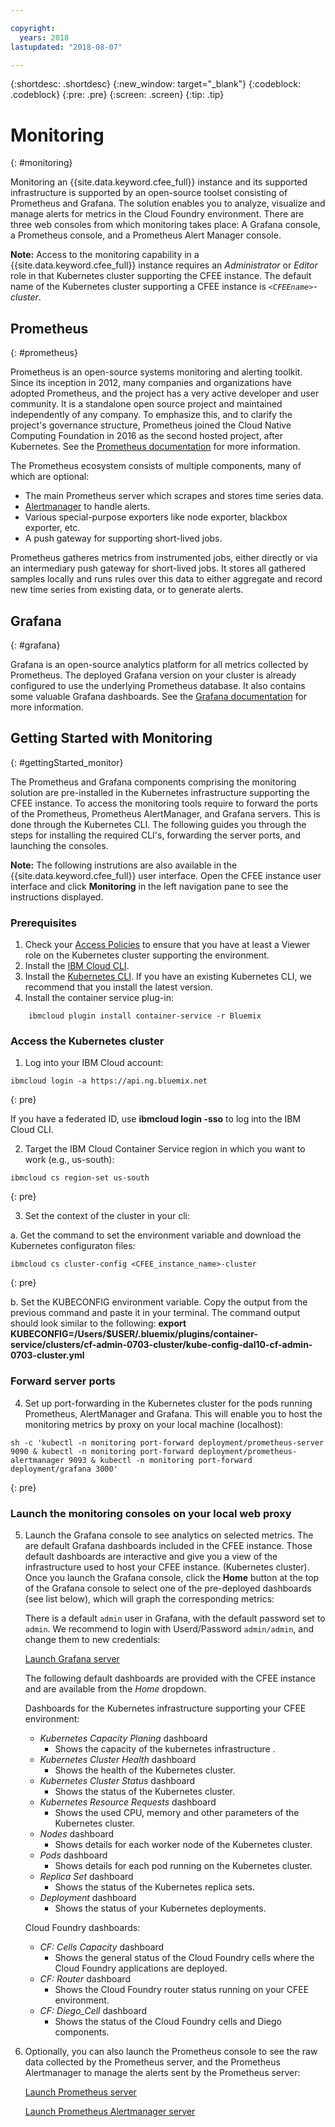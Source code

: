 ```yaml
---

copyright:
  years: 2018
lastupdated: "2018-08-07"

---
```


{:shortdesc: .shortdesc}
{:new_window: target="_blank"}
{:codeblock: .codeblock}
{:pre: .pre}
{:screen: .screen}
{:tip: .tip}

# Monitoring
{: #monitoring}

Monitoring an {{site.data.keyword.cfee_full}} instance and its supported infrastructure is supported by an open-source toolset consisting of Prometheus and Grafana.  The solution enables you to analyze, visualize and manage alerts for metrics in the Cloud Foundry environment.  There are three web consoles from which monitoring takes place: A Grafana console, a Prometheus console, and a Prometheus Alert Manager console.

**Note:** Access to the monitoring capability in a {{site.data.keyword.cfee_full}} instance requires an _Administrator_ or _Editor_ role in that Kubernetes cluster supporting the CFEE instance.  The default name of the Kubernetes cluster supporting a CFEE instance is _`<CFEEname>`-cluster_.

## Prometheus
{: #prometheus}

Prometheus is an open-source systems monitoring and alerting toolkit. Since its inception in 2012, many companies and organizations have adopted Prometheus, and the project has a very active developer and user community.
It is a standalone open source project and maintained independently of any company. To emphasize this, and to clarify the project's governance structure, Prometheus joined the Cloud Native Computing Foundation in 2016 as the second hosted project, after Kubernetes. See the [Prometheus documentation](https://prometheus.io/docs/introduction/overview/) for more information.

The Prometheus ecosystem consists of multiple components, many of which are optional:

* The main Prometheus server which scrapes and stores time series data.</li>
* [Alertmanager](https://prometheus.io/docs/alerting/alertmanager/) to handle alerts.</li>
* Various special-purpose exporters like node exporter, blackbox exporter, etc.</li>
* A push gateway for supporting short-lived jobs.</li>

Prometheus gatheres metrics from instrumented jobs, either directly or via an intermediary push gateway for short-lived jobs. It stores all gathered samples locally and runs rules over this data to either aggregate and record new time series from existing data, or to generate alerts.

## Grafana
{: #grafana}

Grafana is an open-source analytics platform for all metrics collected by Prometheus. The deployed Grafana version on your cluster is already configured to use the underlying Prometheus database. It also contains some valuable Grafana dashboards.  See the [Grafana documentation](http://docs.grafana.org/guides/getting_started/) for more information.

## Getting Started with Monitoring
{: #gettingStarted_monitor}

The Prometheus and Grafana components comprising the monitoring solution are pre-installed in the Kubernetes infrastructure supporting the CFEE instance.  To access the monitoring tools require to forward the ports of the Prometheus, Prometheus AlertManager, and Grafana servers.  This is done through the Kubernetes CLI.
The following guides you through the steps for installing the required CLI's, forwarding the server ports, and launching the consoles.

**Note:** The following instrutions are also available in the {{site.data.keyword.cfee_full}} user interface.  Open the CFEE instance user interface and click **Monitoring** in the left navigation pane to see the instructions displayed.

### Prerequisites

1. Check your [Access Policies](https://console.bluemix.net/iam/#/users) to ensure that you have at least a Viewer role on the Kubernetes cluster supporting the environment.
2. Install the [IBM Cloud CLI](https://console.bluemix.net/docs/cli/reference/ibmcloud/download_cli.html#install_use).
3. Install the [Kubernetes CLI](https://kubernetes.io/docs/tasks/tools/install-kubectl/).  If you have an existing Kubernetes CLI, we recommend that you install the latest version.
4. Install the container service plug-in:
```
    ibmcloud plugin install container-service -r Bluemix
```

### Access the Kubernetes cluster

1. Log into your IBM Cloud account:

  ```
  ibmcloud login -a https://api.ng.bluemix.net
  ```
  {: pre}

  If you have a federated ID, use __ibmcloud login -sso__ to log into the IBM Cloud CLI.

2. Target the IBM Cloud Container Service region in which you want to work (e.g., us-south):

  ```
  ibmcloud cs region-set us-south
  ```
  {: pre}

3. Set the context of the cluster in your cli:

  a. Get the command to set the environment variable and download the Kubernetes configuraton files:

  ```
  ibmcloud cs cluster-config <CFEE_instance_name>-cluster
  ```
  {: pre}

  b. Set the KUBECONFIG environment variable. Copy the output from the previous command and paste it in your terminal. The command output should look similar to the following:
  __export KUBECONFIG=/Users/$USER/.bluemix/plugins/container-service/clusters/cf-admin-0703-cluster/kube-config-dal10-cf-admin-0703-cluster.yml__

### Forward server ports
4. Set up port-forwarding in the Kubernetes cluster for the pods running Prometheus, AlertManager and Grafana. This will enable you to host the monitoring metrics by proxy on your local machine (localhost):

  ```
  sh -c 'kubectl -n monitoring port-forward deployment/prometheus-server 9090 & kubectl -n monitoring port-forward deployment/prometheus-alertmanager 9093 & kubectl -n monitoring port-forward deployment/grafana 3000'
  ```
  {: pre}

### Launch the monitoring consoles on your local web proxy

5. Launch the Grafana console to see analytics on selected metrics.  The are default Grafana dashboards included in the CFEE instance. Those default dashboards are interactive and give you a view of the infrastructure used to host your CFEE instance. (Kubernetes cluster). Once you launch the Grafana console, click the **Home** button at the top of the Grafana console to select one of the pre-deployed dashboards (see list below), which will graph the corresponding metrics:

   There is a default `admin` user in Grafana, with the default password set to `admin`. We recommend to login with Userd/Password `admin/admin`, and change them to new credentials:

     [Launch Grafana server](https://localhost:3000)

   The following default dashboards are provided with the CFEE instance and are available from the _Home_ dropdown.

   Dashboards for the Kubernetes infrastructure supporting your CFEE environment:
   - _Kubernetes Capacity Planing_ dashboard
        - Shows the capacity of the kubernetes infrastructure .
   - _Kubernetes Cluster Health_ dashboard
        - Shows the health of the Kubernetes cluster.
   - _Kubernetes Cluster Status_ dashboard
        - Shows the status of the Kubernetes cluster.
   - _Kubernetes Resource Requests_ dashboard
        - Shows the used CPU, memory and other parameters of the Kubernetes cluster.
   - _Nodes_ dashboard
        - Shows details for each worker node of the Kubernetes cluster.
   - _Pods_ dashboard
        - Shows details for each pod running on the Kubernetes cluster.
   - _Replica Set_ dashboard
        - Shows the status of the Kubernetes replica sets.
   - _Deployment_ dashboard
        - Shows the status of your Kubernetes deployments.

   Cloud Foundry dashboards:
   - _CF: Cells Capacity_ dashboard
        - Shows the general status of the Cloud Foundry cells where the Cloud Foundry applications are deployed.
   - _CF: Router_ dashboard
        - Shows the Cloud Foundry router status running on your CFEE environment.
   - _CF: Diego_Cell_ dashboard
        - Shows the status of the Cloud Foundry cells and Diego components.

6. Optionally, you can also launch the Prometheus console to see the raw data collected by the Prometheus server, and the Prometheus Alertmanager to manage the alerts sent by the Prometheus server:

     [Launch Prometheus server](https://localhost:9090)

     [Launch Prometheus Alertmanager server](https://localhost:9093)
